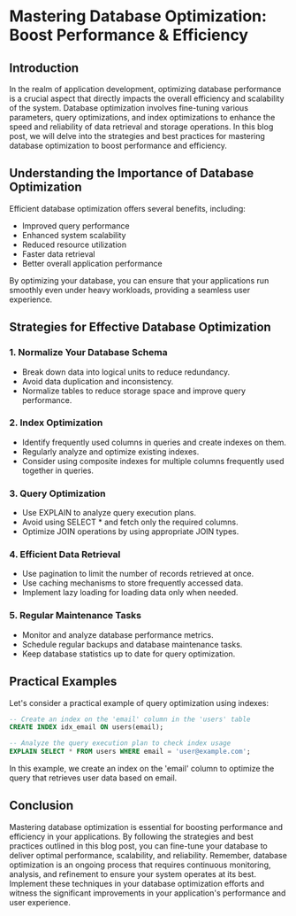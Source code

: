 # Mastering Database Optimization: Boost Performance & Efficiency

## Introduction

In the realm of application development, optimizing database performance is a crucial aspect that directly impacts the overall efficiency and scalability of the system. Database optimization involves fine-tuning various parameters, query optimizations, and index optimizations to enhance the speed and reliability of data retrieval and storage operations. In this blog post, we will delve into the strategies and best practices for mastering database optimization to boost performance and efficiency.

## Understanding the Importance of Database Optimization

Efficient database optimization offers several benefits, including:

- Improved query performance
- Enhanced system scalability
- Reduced resource utilization
- Faster data retrieval
- Better overall application performance

By optimizing your database, you can ensure that your applications run smoothly even under heavy workloads, providing a seamless user experience.

## Strategies for Effective Database Optimization

### 1. Normalize Your Database Schema

- Break down data into logical units to reduce redundancy.
- Avoid data duplication and inconsistency.
- Normalize tables to reduce storage space and improve query performance.

### 2. Index Optimization

- Identify frequently used columns in queries and create indexes on them.
- Regularly analyze and optimize existing indexes.
- Consider using composite indexes for multiple columns frequently used together in queries.

### 3. Query Optimization

- Use EXPLAIN to analyze query execution plans.
- Avoid using SELECT * and fetch only the required columns.
- Optimize JOIN operations by using appropriate JOIN types.

### 4. Efficient Data Retrieval

- Use pagination to limit the number of records retrieved at once.
- Use caching mechanisms to store frequently accessed data.
- Implement lazy loading for loading data only when needed.

### 5. Regular Maintenance Tasks

- Monitor and analyze database performance metrics.
- Schedule regular backups and database maintenance tasks.
- Keep database statistics up to date for query optimization.

## Practical Examples

Let's consider a practical example of query optimization using indexes:

```sql
-- Create an index on the 'email' column in the 'users' table
CREATE INDEX idx_email ON users(email);

-- Analyze the query execution plan to check index usage
EXPLAIN SELECT * FROM users WHERE email = 'user@example.com';
```

In this example, we create an index on the 'email' column to optimize the query that retrieves user data based on email.

## Conclusion

Mastering database optimization is essential for boosting performance and efficiency in your applications. By following the strategies and best practices outlined in this blog post, you can fine-tune your database to deliver optimal performance, scalability, and reliability. Remember, database optimization is an ongoing process that requires continuous monitoring, analysis, and refinement to ensure your system operates at its best. Implement these techniques in your database optimization efforts and witness the significant improvements in your application's performance and user experience.